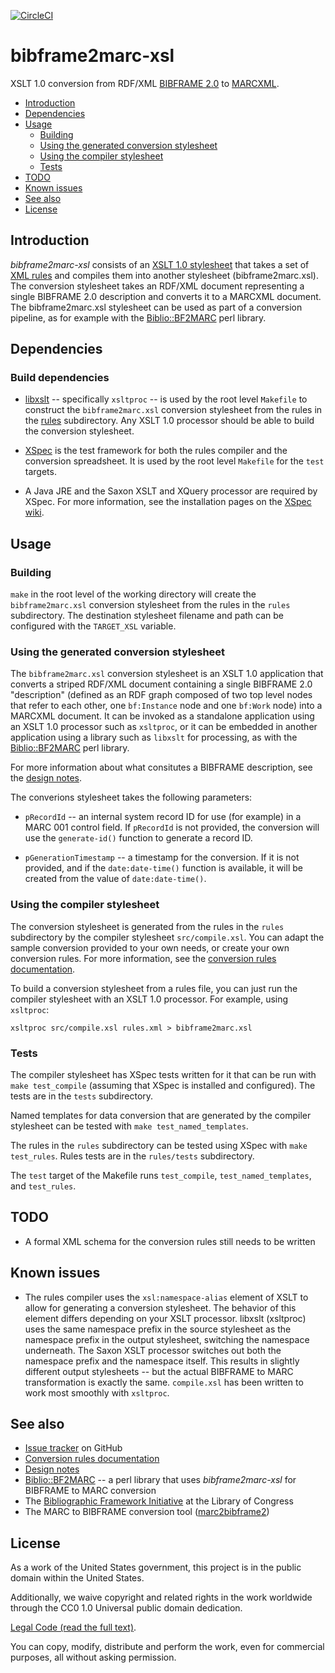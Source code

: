 
[![CircleCI](https://circleci.com/gh/lcnetdev/bibframe2marc-xsl/tree/master.svg?style=svg)](https://circleci.com/gh/lcnetdev/bibframe2marc-xsl)
# bibframe2marc-xsl

XSLT 1.0 conversion from RDF/XML [BIBFRAME 2.0](http://www.loc.gov/bibframe/) to [MARCXML](http://www.loc.gov/marcxml/).

* [Introduction](#introduction)
* [Dependencies](#dependencies)
* [Usage](#usage)
  * [Building](#building)
  * [Using the generated conversion stylesheet](#using-the-generated-conversion-stylesheet)
  * [Using the compiler stylesheet](#using-the-compiler-stylesheet)
  * [Tests](#tests)
* [TODO](#todo)
* [Known issues](#known-issues)
* [See also](#see-also)
* [License](#license)

## Introduction

_bibframe2marc-xsl_ consists of an [XSLT 1.0 stylesheet](src/compile.xsl) that takes a set of [XML rules](rules) and compiles them into another stylesheet (bibframe2marc.xsl). The conversion stylesheet takes an RDF/XML document representing a single BIBFRAME 2.0 description and converts it to a MARCXML document. The bibframe2marc.xsl stylesheet can be used as part of a conversion pipeline, as for example with the [Biblio::BF2MARC](https://github.com/lcnetdev/biblio-bf2marc) perl library.

## Dependencies

### Build dependencies

* [libxslt](http://xmlsoft.org/XSLT) -- specifically `xsltproc` -- is used by the root level `Makefile` to construct the `bibframe2marc.xsl` conversion stylesheet from the rules in the [rules](rules) subdirectory. Any XSLT 1.0 processor should be able to build the conversion stylesheet.

* [XSpec](https://github.com/xspec/xspec) is the test framework for both the rules compiler and the conversion spreadsheet. It is used by the root level `Makefile` for the `test` targets.

* A Java JRE and the Saxon XSLT and XQuery processor are required by XSpec. For more information, see the installation pages on the [XSpec wiki](https://github.com/xspec/xspec/wiki).

## Usage

### Building

`make` in the root level of the working directory will create the `bibframe2marc.xsl` conversion stylesheet from the rules in the `rules` subdirectory. The destination stylesheet filename and path can be configured with the `TARGET_XSL` variable.

### Using the generated conversion stylesheet

The `bibframe2marc.xsl` conversion stylesheet is an XSLT 1.0 application that converts a striped RDF/XML document containing a single BIBFRAME 2.0 "description" (defined as an RDF graph composed of two top level nodes that refer to each other, one `bf:Instance` node and one `bf:Work` node) into a MARCXML document. It can be invoked as a standalone application using an XSLT 1.0 processor such as `xsltproc`, or it can be embedded in another application using a library such as `libxslt` for processing, as with the [Biblio::BF2MARC](https://github.com/lcnetdev/biblio-bf2marc) perl library.

For more information about what consitutes a BIBFRAME description, see the [design notes](doc/design.md).

The converions stylesheet takes the following parameters:

* `pRecordId` -- an internal system record ID for use (for example) in a MARC 001 control field. If `pRecordId` is not provided, the conversion will use the `generate-id()` function to generate a record ID.

* `pGenerationTimestamp` -- a timestamp for the conversion. If it is not provided, and if the `date:date-time()` function is available, it will be created from the value of `date:date-time()`.

### Using the compiler stylesheet

The conversion stylesheet is generated from the rules in the `rules` subdirectory by the compiler stylesheet `src/compile.xsl`. You can adapt the sample conversion provided to your own needs, or create your own conversion rules. For more information, see the [conversion rules documentation](doc/rules.md).

To build a conversion stylesheet from a rules file, you can just run the compiler stylesheet with an XSLT 1.0 processor. For example, using `xsltproc`:

```
xsltproc src/compile.xsl rules.xml > bibframe2marc.xsl
```

### Tests

The compiler stylesheet has XSpec tests written for it that can be run with `make test_compile` (assuming that XSpec is installed and configured). The tests are in the `tests` subdirectory.

Named templates for data conversion that are generated by the compiler stylesheet can be tested with `make test_named_templates`.

The rules in the `rules` subdirectory can be tested using XSpec with `make test_rules`. Rules tests are in the `rules/tests` subdirectory.

The `test` target of the Makefile runs `test_compile`, `test_named_templates`, and `test_rules`.

## TODO

* A formal XML schema for the conversion rules still needs to be written

## Known issues

* The rules compiler uses the `xsl:namespace-alias` element of XSLT to allow for generating a conversion stylesheet. The behavior of this element differs depending on your XSLT processor. libxslt (xsltproc) uses the same namespace prefix in the source stylesheet as the namespace prefix in the output stylesheet, switching the namespace underneath. The Saxon XSLT processor switches out both the namespace prefix and the namespace itself. This results in slightly different output stylesheets -- but the actual BIBFRAME to MARC transformation is exactly the same. `compile.xsl` has been written to work most smoothly with `xsltproc`.

## See also

* [Issue tracker](https://github.com/lcnetdev/bibframe2marc-xsl/issues) on GitHub
* [Conversion rules documentation](doc/rules.md)
* [Design notes](doc/design.md)
* [Biblio::BF2MARC](https://github.com/lcnetdev/biblio-bf2marc) -- a perl library that uses _bibframe2marc-xsl_ for BIBFRAME to MARC conversion
* The [Bibliographic Framework Initiative](http://www.loc.gov/bibframe/) at the Library of Congress
* The MARC to BIBFRAME conversion tool ([marc2bibframe2](https://github.com/lcnetdev/marc2bibframe2))

## License
As a work of the United States government, this project is in the public domain within the United States.

Additionally, we waive copyright and related rights in the work worldwide through the CC0 1.0 Universal public domain dedication.

[Legal Code (read the full text)](https://creativecommons.org/publicdomain/zero/1.0/legalcode).

You can copy, modify, distribute and perform the work, even for commercial purposes, all without asking permission.
